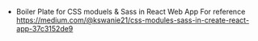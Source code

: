 - Boiler Plate for CSS moduels & Sass in React Web App
For reference https://medium.com/@kswanie21/css-modules-sass-in-create-react-app-37c3152de9
